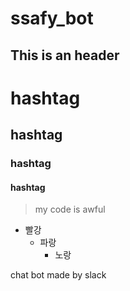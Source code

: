 # ssafy_bot

This is an header
-------------------

# hashtag
## hashtag
### hashtag
#### hashtag

> my code is awful

*  빨강
   * 파랑
     * 노랑
     
[](https://raw.githubusercontent.com/Jeuni/ssafy_bot/master/512105de7c1c366a8706429f2655a43a617ea012db208c18f6e83b1a90a7baa7.png)


chat bot made by slack
